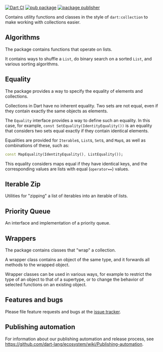 [![Dart CI](https://github.com/dart-lang/collection/actions/workflows/ci.yml/badge.svg)](https://github.com/dart-lang/collection/actions/workflows/ci.yml)
[![pub package](https://img.shields.io/pub/v/collection.svg)](https://pub.dev/packages/collection)
[![package publisher](https://img.shields.io/pub/publisher/collection.svg)](https://pub.dev/packages/collection/publisher)

Contains utility functions and classes in the style of `dart:collection` to make
working with collections easier.

## Algorithms

The package contains functions that operate on lists.

It contains ways to shuffle a `List`, do binary search on a sorted `List`, and
various sorting algorithms.

## Equality

The package provides a way to specify the equality of elements and collections.

Collections in Dart have no inherent equality. Two sets are not equal, even
if they contain exactly the same objects as elements.

The `Equality` interface provides a way to define such an equality. In this
case, for example, `const SetEquality(IdentityEquality())` is an equality
that considers two sets equal exactly if they contain identical elements.

Equalities are provided for `Iterable`s, `List`s, `Set`s, and `Map`s, as well as
combinations of these, such as:

```dart
const MapEquality(IdentityEquality(), ListEquality());
```

This equality considers maps equal if they have identical keys, and the
corresponding values are lists with equal (`operator==`) values.

## Iterable Zip

Utilities for "zipping" a list of iterables into an iterable of lists.

## Priority Queue

An interface and implementation of a priority queue.

## Wrappers

The package contains classes that "wrap" a collection.

A wrapper class contains an object of the same type, and it forwards all
methods to the wrapped object.

Wrapper classes can be used in various ways, for example to restrict the type
of an object to that of a supertype, or to change the behavior of selected
functions on an existing object.

## Features and bugs

Please file feature requests and bugs at the [issue tracker][tracker].

[tracker]: https://github.com/dart-lang/collection/issues

## Publishing automation

For information about our publishing automation and release process, see
https://github.com/dart-lang/ecosystem/wiki/Publishing-automation.
